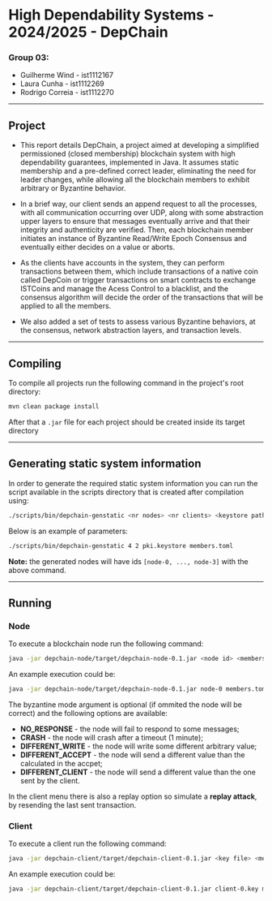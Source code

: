 # High Dependability Systems - 2024/2025 - DepChain

### Group 03:

- Guilherme Wind - ist1112167
- Laura Cunha - ist1112269
- Rodrigo Correia - ist1112270

---
## Project
- This report details DepChain, a project aimed at developing a simplified permissioned (closed membership) blockchain system with high dependability guarantees, implemented in Java. It assumes static membership and a pre-defined correct leader, eliminating the need for leader changes, while allowing all the blockchain members to exhibit arbitrary or Byzantine behavior.

- In a brief way, our client sends an append request to all the processes, with all communication occurring over UDP, along with some abstraction upper layers to ensure that messages eventually arrive and that their integrity and authenticity are verified. Then, each blockchain member initiates an instance of Byzantine Read/Write Epoch Consensus and eventually either decides on a value or aborts.

- As the clients have accounts in the system, they can perform transactions between them, which include transactions of a native coin called DepCoin or trigger transactions on smart contracts to exchange ISTCoins and manage the Acess Control to a blacklist, and the consensus algorithm will decide the order of the transactions that will be applied to all the members.

- We also added a set of tests to assess various Byzantine behaviors, at the consensus, network abstraction layers, and transaction levels.

---
## Compiling

To compile all projects run the following command in the project's root directory:

```bash
mvn clean package install
```

After that a `.jar` file for each project should be created inside its target directory

---

## Generating static system information

In order to generate the required static system information you can run the script available in the scripts directory that is created after compilation using:

```bash
./scripts/bin/depchain-genstatic <nr nodes> <nr clients> <keystore path> <members file>
```

Below is an example of parameters:

```bash
./scripts/bin/depchain-genstatic 4 2 pki.keystore members.toml
```

**Note:** the generated nodes will have ids `[node-0, ..., node-3]` with the above command.

---

## Running

### Node

To execute a blockchain node run the following command:

```bash
java -jar depchain-node/target/depchain-node-0.1.jar <node id> <members file> <keystore file> [byzantine mode]
```

An example execution could be:

```bash
java -jar depchain-node/target/depchain-node-0.1.jar node-0 members.toml pki.keystore crash
```

The byzantine mode argument is optional (if ommited the node will be correct) and the following options are available:

- **NO_RESPONSE** - the node will fail to respond to some messages;
- **CRASH** - the node will crash after a timeout (1 minute);
- **DIFFERENT_WRITE** - the node will write some different arbitrary value;
- **DIFFERENT_ACCEPT** - the node will send a different value than the calculated in the accpet;
- **DIFFERENT_CLIENT** - the node will send a different value than the one sent by the client.

In the client menu there is also a replay option so simulate a **replay attack**, by resending the last sent transaction.

### Client

To execute a client run the following command:

```bash
java -jar depchain-client/target/depchain-client-0.1.jar <key file> <members file> <keystore file>
```

An example execution could be:

```bash
java -jar depchain-client/target/depchain-client-0.1.jar client-0.key members.toml pki.keystore
```
